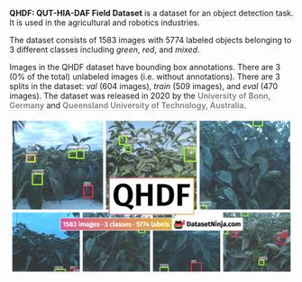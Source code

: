 **QHDF: QUT-HIA-DAF Field Dataset** is a dataset for an object detection task. It is used in the agricultural and robotics industries. 

The dataset consists of 1583 images with 5774 labeled objects belonging to 3 different classes including *green*, *red*, and *mixed*.

Images in the QHDF dataset have bounding box annotations. There are 3 (0% of the total) unlabeled images (i.e. without annotations). There are 3 splits in the dataset: *val* (604 images), *train* (509 images), and *eval* (470 images). The dataset was released in 2020 by the <span style="font-weight: 600; color: grey; border-bottom: 1px dashed #d3d3d3;">University of Bonn, Germany</span> and <span style="font-weight: 600; color: grey; border-bottom: 1px dashed #d3d3d3;"> Queensland University of Technology, Australia</span>.

<img src="https://github.com/dataset-ninja/qhdf/raw/main/visualizations/poster.png">
